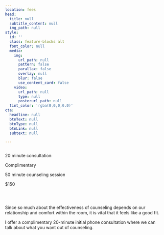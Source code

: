 ```yaml
---
location: fees
head:
  title: null
  subtitle_content: null
  img_path: null
style:
  id: ''
  class: feature-blocks alt
  font_color: null
  media:
    img:
      url_path: null
      pattern: false
      parallax: false
      overlay: null
      blur: false
      use_content_card: false
    video:
      url_path: null
      type: null
      posterurl_path: null
  tint_color: 'rgba(0,0,0,0.0)'
cta:
  headline: null
  btnText: null
  btnType: null
  btnLink: null
  subtext: null

---
```

<div class="d-flex align-items-center justify-content-around row">
<div class="col-11 col-md-8 col-lg-6 row prices-row" style="margin-top: 2em;">
<div class="col-6 text-center">
<p class="underlined-text">20 minute consultation</p>
<p>Complimentary</p>
</div>
<div class="col-6 text-center">
<p class="underlined-text">50 minute counseling session</p>
<p>$150</p>
</div>
</div>
<div class="col-sm-12 row ">&nbsp;</div>
<div class="col-sm-10 col-md-8 col-lg-6 " style="margin-top: 2em;">
<p>Since so much about the effectiveness of counseling depends on our relationship and comfort within the room, it is vital that it feels like a good fit.</p>
<p>I offer a complimentary 20-minute initial phone consultation where we can talk about what you want out of counseling.</p>
</div>
</div>

